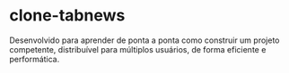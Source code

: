 # clone-tabnews
Desenvolvido para aprender de ponta a ponta como construir um projeto competente, distribuível para múltiplos usuários, de forma eficiente e performática.
